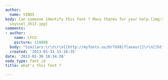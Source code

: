 ```yaml
---
author:
  name: VINOS
body: Can someone identify this font ? Many thanks for your help.[img:sites/default/files/old-images/police
  seyssel_3517.jpg]
comments:
- author:
    name: CFCG
    picture: 110888
  body: "Similars:\r\n\r\n[[http://myfonts.us/OrTXX8|flavour]]\r\n[[http://myfonts.us/91uJh8|crema]]"
  created: '2013-01-31 13:16:35'
date: '2013-01-30 10:34:38'
node_type: font_id
title: what's this font ?

---
```

